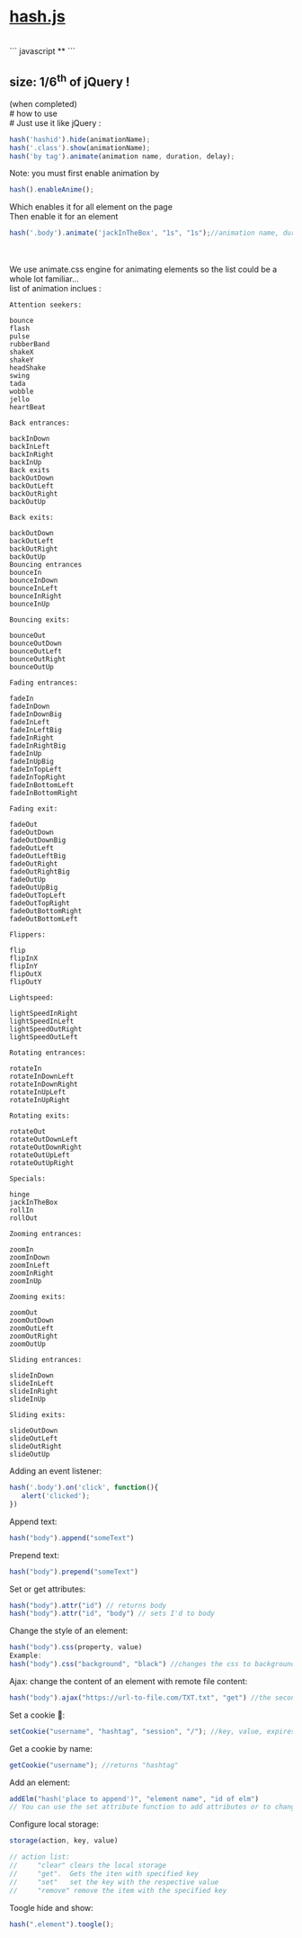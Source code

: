 # [hash.js](https://netopa.github.io/hash.js)
<br>
``` javascript
*<script src="https://netopa.github.io/hash.js/hashtag_1.0.1.js"></script>*
```
<br>
<h2>size: 1/6<sup>th</sup> of jQuery !</h2>(when completed)
<br>
# how to use
<br>
# Just use it like jQuery :

``` javascript
hash('hashid').hide(animationName);
hash('.class').show(animationName);
hash('by tag').animate(animation name, duration, delay);
```
Note: you must first enable animation by
<br>

``` javascript
hash().enableAnime();
```
Which enables it for all element on the page<br>
Then enable it for an element
``` javascript
hash('.body').animate('jackInTheBox', "1s", "1s");//animation name, duration ,delay
```
<br>
<br>We use animate.css engine for animating elements so the list could be a whole lot familiar...
<br>
list of animation inclues : <br>

```
Attention seekers:

bounce
flash
pulse
rubberBand
shakeX
shakeY
headShake
swing
tada
wobble
jello
heartBeat

Back entrances:

backInDown
backInLeft
backInRight
backInUp
Back exits
backOutDown
backOutLeft
backOutRight
backOutUp

Back exits:

backOutDown
backOutLeft
backOutRight
backOutUp
Bouncing entrances
bounceIn
bounceInDown
bounceInLeft
bounceInRight
bounceInUp

Bouncing exits:

bounceOut
bounceOutDown
bounceOutLeft
bounceOutRight
bounceOutUp

Fading entrances:

fadeIn
fadeInDown
fadeInDownBig
fadeInLeft
fadeInLeftBig
fadeInRight
fadeInRightBig
fadeInUp
fadeInUpBig
fadeInTopLeft
fadeInTopRight
fadeInBottomLeft
fadeInBottomRight

Fading exit:

fadeOut
fadeOutDown
fadeOutDownBig
fadeOutLeft
fadeOutLeftBig
fadeOutRight
fadeOutRightBig
fadeOutUp
fadeOutUpBig
fadeOutTopLeft
fadeOutTopRight
fadeOutBottomRight
fadeOutBottomLeft

Flippers:

flip
flipInX
flipInY
flipOutX
flipOutY

Lightspeed:

lightSpeedInRight
lightSpeedInLeft
lightSpeedOutRight
lightSpeedOutLeft

Rotating entrances:

rotateIn
rotateInDownLeft
rotateInDownRight
rotateInUpLeft
rotateInUpRight

Rotating exits:

rotateOut
rotateOutDownLeft
rotateOutDownRight
rotateOutUpLeft
rotateOutUpRight

Specials:

hinge
jackInTheBox
rollIn
rollOut

Zooming entrances:

zoomIn
zoomInDown
zoomInLeft
zoomInRight
zoomInUp

Zooming exits:

zoomOut
zoomOutDown
zoomOutLeft
zoomOutRight
zoomOutUp

Sliding entrances:

slideInDown
slideInLeft
slideInRight
slideInUp

Sliding exits:

slideOutDown
slideOutLeft
slideOutRight
slideOutUp

```

Adding an event listener:<br>
``` javascript
hash('.body').on('click', function(){
   alert('clicked');
})
```
Append text:<br>
``` javascript
hash("body").append("someText")
```
Prepend text: <br>
``` javascript
hash("body").prepend("someText")
```
Set or get attributes:<br>
``` javascript
hash("body").attr("id") // returns body
hash("body").attr("id", "body") // sets I'd to body
```
Change the style of an element:<br>
``` javascript
hash("body").css(property, value)
Example:
hash("body").css("background", "black") //changes the css to background: black;
```
Ajax: change the content of an element with remote file content:<br>
``` javascript
hash("body").ajax("https://url-to-file.com/TXT.txt", "get") //the second one is the method
```

Set a cookie 🍪:<br>
``` javascript
setCookie("username", "hashtag", "session", "/"); //key, value, expires, path
```
Get a cookie by name:<br>
``` javascript
getCookie("username"); //returns "hashtag"
```
Add an element:<br>
``` javascript
addElm("hash('place to append')", "element name", "id of elm")
// You can use the set attribute function to add attributes or to change text into the element
```
Configure local storage:<br>
``` javascript
storage(action, key, value)

// action list:
//     "clear" clears the local storage
//     "get".  Gets the iten with specified key
//     "set"   set the key with the respective value
//     "remove" remove the item with the specified key
```
Toogle hide and show:<br>
``` javascript
hash(".element").toogle();
```
